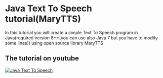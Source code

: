 # Java Text To Speech tutorial(MaryTTS)

In this tutorial you will create a simple Text To Speech program in Java(required version 8++[you can use also Java 7 but you have to modify some lines)) using open source library MaryTTS

## The tutorial on youtube
[![Java Text To Speech](http://img.youtube.com/vi/OLKxBorVwk8/0.jpg)](https://www.youtube.com/watch?v=OLKxBorVwk8)
